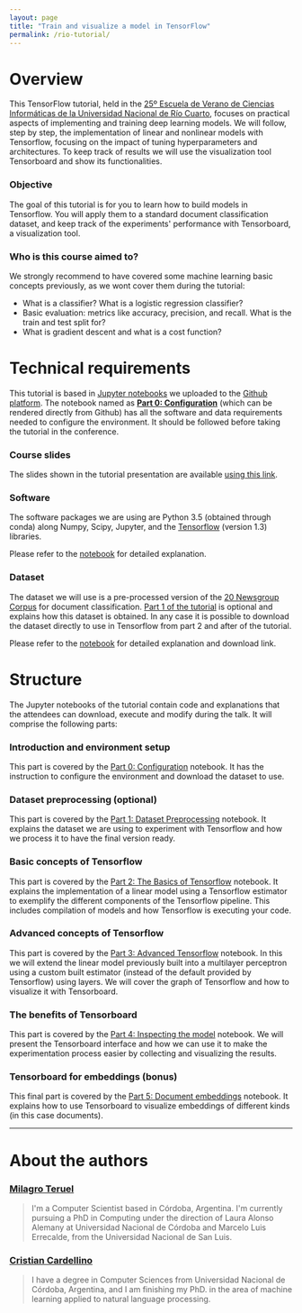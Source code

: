 ```yaml
---
layout: page
title: "Train and visualize a model in TensorFlow"
permalink: /rio-tutorial/
---
```


# Overview

This TensorFlow tutorial, held in the [25º Escuela de Verano de Ciencias
Informáticas de la Universidad Nacional de Río
Cuarto](http://dc.exa.unrc.edu.ar/rio/), focuses on practical aspects of
implementing and training deep learning models.  We will follow, step by step,
the implementation of linear and nonlinear models with Tensorflow, focusing on
the impact of tuning hyperparameters and architectures. To keep track of
results we will use the visualization tool Tensorboard and show its
functionalities.

### Objective

The goal of this tutorial is for you to learn how to build models in
Tensorflow. You will apply them to a standard document classification dataset,
and keep track of the experiments' performance with Tensorboard, a
visualization tool. 

### Who is this course aimed to?

We strongly recommend to have covered some machine learning basic concepts
previously, as we wont cover them during the tutorial:

- What is a classifier? What is a logistic regression classifier?
- Basic evaluation: metrics like accuracy, precision, and recall. What is the
  train and test split for?
- What is gradient descent and what is a cost function?

# Technical requirements

This tutorial is based in [Jupyter notebooks](http://jupyter.org/) we uploaded
to the [Github platform](https://github.com/PLN-FaMAF/tensorflowTutorial2017).
The notebook named as [**Part 0:
Configuration**](https://github.com/PLN-FaMAF/tensorflowTutorial2017/blob/master/tensorflow_tutorial_0.ipynb)
(which can be rendered directly from Github) has all the software and data
requirements needed to configure the environment. It should be followed before
taking the tutorial in the conference.

### Course slides

The slides shown in the tutorial presentation are available [using this
link](https://docs.google.com/presentation/d/1IoIN5gJPFbvDv_IaIaLFwd6Y9RTVNAxz_5DIhLFZ4bA/edit?usp=sharing).

### Software

The software packages we are using are Python 3.5 (obtained through conda)
along Numpy, Scipy, Jupyter, and the
[Tensorflow](https://www.tensorflow.org/versions/r1.3/install/) (version 1.3)
libraries. 

Please refer to the
[notebook](https://github.com/PLN-FaMAF/tensorflowTutorial2017/blob/master/tensorflow_tutorial_0.ipynb)
for detailed explanation.

### Dataset

The dataset we will use is a pre-processed version of the [20 Newsgroup
Corpus](http://qwone.com/~jason/20Newsgroups/) for document classification.
[Part 1 of the
tutorial](https://github.com/PLN-FaMAF/tensorflowTutorial2017/blob/master/tensorflow_tutorial_1.ipynb)
is optional and explains how this dataset is obtained.  In any case it is
possible to download the dataset directly to use in Tensorflow from part 2 and
after of the tutorial.

Please refer to the
[notebook](https://github.com/PLN-FaMAF/tensorflowTutorial2017/blob/master/tensorflow_tutorial_0.ipynb)
for detailed explanation and download link.

# Structure

The Jupyter notebooks of the tutorial contain code and explanations that the
attendees can download, execute and modify during the talk. It will comprise
the following parts:

### Introduction and environment setup

This part is covered by the [Part 0:
Configuration](https://github.com/PLN-FaMAF/tensorflowTutorial2017/blob/master/tensorflow_tutorial_0.ipynb)
notebook. It has the instruction to configure the environment and download the
dataset to use.

### Dataset preprocessing (optional)

This part is covered by the [Part 1: Dataset
Preprocessing](https://github.com/PLN-FaMAF/tensorflowTutorial2017/blob/master/tensorflow_tutorial_1.ipynb)
notebook. It explains the dataset we are using to experiment with Tensorflow
and how we process it to have the final version ready.

### Basic concepts of Tensorflow

This part is covered by the [Part 2: The Basics of
Tensorflow](https://github.com/PLN-FaMAF/tensorflowTutorial2017/blob/master/tensorflow_tutorial_2.ipynb)
notebook. It explains the implementation of a linear model using a Tensorflow
estimator to exemplify the different components of the Tensorflow pipeline.
This includes compilation of models and how Tensorflow is executing your code.

### Advanced concepts of Tensorflow

This part is covered by the [Part 3: Advanced
Tensorflow](https://github.com/PLN-FaMAF/tensorflowTutorial2017/blob/master/tensorflow_tutorial_3.ipynb)
notebook. In this we will extend the linear model previously built into a
multilayer perceptron using a custom built estimator (instead of the default
provided by Tensorflow) using layers. We will cover the graph of Tensorflow and
how to visualize it with Tensorboard.

### The benefits of Tensorboard

This part is covered by the [Part 4: Inspecting the
model](https://github.com/PLN-FaMAF/tensorflowTutorial2017/blob/master/tensorflow_tutorial_4.ipynb)
notebook.  We will present the Tensorboard interface and how we can use it to
make the experimentation process easier by collecting and visualizing the
results.

### Tensorboard for embeddings (bonus)

This final part is covered by the [Part 5: Document
embeddings](https://github.com/PLN-FaMAF/tensorflowTutorial2017/blob/master/tensorflow_tutorial_5.ipynb)
notebook. It explains how to use Tensorboard to visualize embeddings of
different kinds (in this case documents).

---

# About the authors

### [Milagro Teruel](https://cs.famaf.unc.edu.ar/~mteruel/)

> I'm a Computer Scientist based in Córdoba, Argentina. I'm currently pursuing a
> PhD in Computing under the direction of Laura Alonso Alemany at Universidad
> Nacional de Córdoba and Marcelo Luis Errecalde, from the Universidad Nacional
> de San Luis. 

### [Cristian Cardellino](http://crscardellino.me)

> I have a degree in Computer Sciences from Universidad Nacional de Córdoba,
> Argentina, and I am finishing my PhD. in the area of machine learning applied
> to natural language processing.
